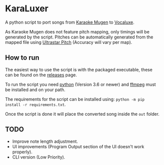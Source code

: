 # KaraLuxer

A python script to port songs from [Karaoke Mugen](https://karaokes.moe/en/) to [Vocaluxe](https://www.vocaluxe.org/).

As Karaoke Mugen does not feature pitch mapping, only timings will be generated by the script. Pitches can be automatically generated from the mapped file using [Ultrastar Pitch](https://github.com/paradigmn/ultrastar_pitch) (Accuracy will vary per map).

## How to run

The easiest way to use the script is with the packaged executable, these can be found on the
[releases](https://github.com/WarwickAnimeSoc/KaraLuxer/releases) page.

To run the script you need [python](https://www.python.org/) (Version 3.6 or newer) and
[ffmpeg](https://www.ffmpeg.org/) must be installed and on your path.

The requirements for the script can be installed using: `python -m pip install -r requirements.txt`.

Once the script is done it will place the converted song inside the `out` folder.

## TODO

- Improve note length adjustment.
- UI improvements (Program Output section of the UI doesn't work properly).
- CLI version (Low Priority).
